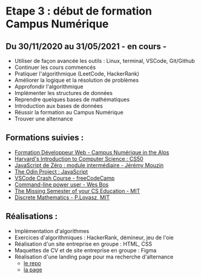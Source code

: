 # Etape 3 : début de formation Campus Numérique 

## Du 30/11/2020 au 31/05/2021 - en cours -
* Utiliser de façon avancée les outils : Linux, terminal, VSCode, Git/Github
* Continuer les cours commencés
* Pratiquer l'algorithmique (LeetCode, HackerRank)
* Améliorer la logique et la résolution de problèmes
* Approfondir l'algorithmique
* Implémenter les structures de données
* Reprendre quelques bases de mathématiques
* Introduction aux bases de données
* Réussir la formation au Campus Numérique
* Trouver une alternance

## Formations suivies :
* [Formation Développeur Web - Campus Numérique in the Alps](https://le-campus-numerique.fr/formation-developpeur/)
* [Harvard's Introduction to Computer Science : CS50](https://cs50.harvard.edu/college/2020/fall/)
* [JavaScript de Zéro : module intermédiaire - Jérémy Mouzin](https://www.javascriptdezero.com/module-intermediaire)
* [The Odin Project : JavaScript](https://www.theodinproject.com/courses/javascript)
* [VSCode Crash Course - freeCodeCamp](https://www.youtube.com/watch?v=WPqXP_kLzpo)
* [Command-line power user - Wes Bos](https://commandlinepoweruser.com/)
* [The Missing Semester of your CS Education - MIT](https://missing.csail.mit.edu/)
* [Discrete Mathematics - P.Lovasz, MIT](http://www.cs.elte.hu/~lovasz/dmbook.ps)

## Réalisations :
* Implémentation d'algorithmes
* Exercices d'algorithmiques : HackerRank, démineur, jeu de l'oie
* Réalisation d'un site entreprise en groupe : HTML, CSS
* Maquettes de CV et de site entreprise en groupe : Figma
* Réalisation d'une landing page pour ma recherche d'alternance
  * [le repo](https://github.com/Lauric-h/portfolio)
  * [la page](https://lauric.netlify.app/) 

